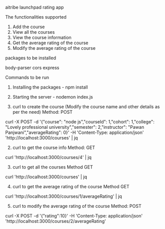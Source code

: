 aitribe launchpad rating app

The functionalities supported
1) Add the course
2) View all the courses
3) View the course information
4) Get the average rating of the course
5) Modify the average rating of the course

packages to be installed

body-parser
cors
express

Commands to be run

1) Installing the packages - npm install
2) Starting the server - nodemon index.js


1) curl to create the course (Modify the course name and other details as per the need)
Method: POST

curl -X POST -d '{"course": "node js","courseId": 1,"cohort": 1,"college": "Lovely professional university","semester": 2,"instructor": "Pawan Panjwani","averageRating": 0}' -H 'Content-Type: application/json' 'http://localhost:3000/courses' | jq

2) curl to get the course info
Method: GET

curl 'http://localhost:3000/courses/4' | jq

3) curl to get all the courses
Method GET

curl 'http://localhost:3000/courses' | jq

4) curl to get the average rating of the course
Method GET

curl 'http://localhost:3000/courses/1/averageRating' | jq

5) curl to modify the average rating of the course
Method: POST

curl -X POST -d '{"rating":10}' -H 'Content-Type: application/json' 'http://localhost:3000/courses/2/averageRating'

